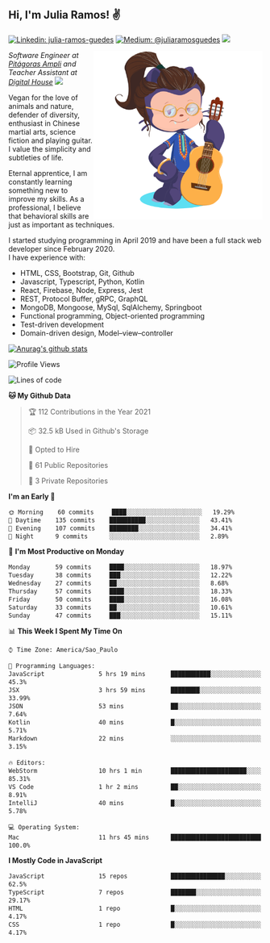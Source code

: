 <h2>Hi, I'm Julia Ramos! &#9996</h2>

[![Linkedin: julia-ramos-guedes](https://img.shields.io/badge/-Linkedin-blue?style=flat&logo=Linkedin&logoColor=white&link=https://www.linkedin.com/in/julia-ramos-guedes/)](https://www.linkedin.com/in/julia-ramos-guedes/)
[![Medium: @juliaramosguedes](https://img.shields.io/badge/-Medium-black?style=flat&logo=Medium&logoColor=white&link=https://medium.com/@juliaramosguedes/)](https://medium.com/@juliaramosguedes/)
![](https://medium.com/@juliaramosguedes/followers)

<!-- 
![Waka Readme](https://github.com/juliaramosguedes/juliaramosguedes/workflows/Waka%20Readme/badge.svg)

![GitHub followers](https://img.shields.io/github/followers/juliaramosguedes?label=Follow&style=for-the-badge&logo=Github&logoColor=white)

![Twitter Follow](https://img.shields.io/twitter/follow/juliaramosdev?label=Follow&style=for-the-badge)
<img src="https://icon-icons.com/icons2/2107/PNG/48/file_type_node_icon_130301.png" width="16px">
<img src="https://icon-icons.com/icons2/2108/PNG/48/react_icon_130845.png" width="16px"> 
 -->

<img align='right' src="https://github.com/juliaramosguedes/juliaramosguedes/blob/main/assets/octocat_julia.png?raw=true" width="335">
<p><em>Software Engineer at <a href="https://www.ampli.com.br/graduacao/vestibular">Pitágoras Ampli</a> and Teacher Assistant at <a href="https://www.digitalhouse.com/br/">Digital House</a> <img src="https://media.giphy.com/media/WUlplcMpOCEmTGBtBW/giphy.gif" width="30"> 
</em></p>

<p>Vegan for the love of animals and nature, defender of diversity, enthusiast in Chinese martial arts, science fiction and playing guitar. I value the simplicity and subtleties of life.</p>

<p>Eternal apprentice, I am constantly learning something new to improve my skills. As a professional, I believe that behavioral skills are just as important as techniques.</p>

<p>I started studying programming in April 2019 and have been a full stack web developer since February 2020. <br/>
I have experience with:</p>
<ul>
<li>HTML, CSS, Bootstrap, Git, Github</li>
<li>Javascript, Typescript, Python, Kotlin</li>
<li>React, Firebase, Node, Express, Jest</li>
<li>REST, Protocol Buffer, gRPC, GraphQL</li>
<li>MongoDB, Mongoose, MySql, SqlAlchemy, Springboot</li>
<li>Functional programming, Object-oriented programming</li>
<li>Test-driven development</li>
<li>Domain-driven design, Model–view–controller</li>
</ul>
 
[![Anurag's github stats](https://github-readme-stats.vercel.app/api?username=juliaramosguedes&hide=issues&count_private=true&show_icons=true&theme=dracula)](https://juliaramos.dev)
 
<!--START_SECTION:waka-->
![Profile Views](http://img.shields.io/badge/Profile%20Views-0-blue)

![Lines of code](https://img.shields.io/badge/From%20Hello%20World%20I%27ve%20Written-1.1%20million%20lines%20of%20code-blue)

**🐱 My Github Data** 

> 🏆 112 Contributions in the Year 2021
 > 
> 📦 32.5 kB Used in Github's Storage 
 > 
> 💼 Opted to Hire
 > 
> 📜 61 Public Repositories 
 > 
> 🔑 3 Private Repositories  
 > 
**I'm an Early 🐤** 

```text
🌞 Morning    60 commits     ████░░░░░░░░░░░░░░░░░░░░░   19.29% 
🌆 Daytime    135 commits    ██████████░░░░░░░░░░░░░░░   43.41% 
🌃 Evening    107 commits    ████████░░░░░░░░░░░░░░░░░   34.41% 
🌙 Night      9 commits      ░░░░░░░░░░░░░░░░░░░░░░░░░   2.89%

```
📅 **I'm Most Productive on Monday** 

```text
Monday       59 commits     ████░░░░░░░░░░░░░░░░░░░░░   18.97% 
Tuesday      38 commits     ███░░░░░░░░░░░░░░░░░░░░░░   12.22% 
Wednesday    27 commits     ██░░░░░░░░░░░░░░░░░░░░░░░   8.68% 
Thursday     57 commits     ████░░░░░░░░░░░░░░░░░░░░░   18.33% 
Friday       50 commits     ████░░░░░░░░░░░░░░░░░░░░░   16.08% 
Saturday     33 commits     ██░░░░░░░░░░░░░░░░░░░░░░░   10.61% 
Sunday       47 commits     ███░░░░░░░░░░░░░░░░░░░░░░   15.11%

```


📊 **This Week I Spent My Time On** 

```text
⌚︎ Time Zone: America/Sao_Paulo

💬 Programming Languages: 
JavaScript               5 hrs 19 mins       ███████████░░░░░░░░░░░░░░   45.3% 
JSX                      3 hrs 59 mins       ████████░░░░░░░░░░░░░░░░░   33.99% 
JSON                     53 mins             ██░░░░░░░░░░░░░░░░░░░░░░░   7.64% 
Kotlin                   40 mins             █░░░░░░░░░░░░░░░░░░░░░░░░   5.71% 
Markdown                 22 mins             ░░░░░░░░░░░░░░░░░░░░░░░░░   3.15%

🔥 Editors: 
WebStorm                 10 hrs 1 min        █████████████████████░░░░   85.31% 
VS Code                  1 hr 2 mins         ██░░░░░░░░░░░░░░░░░░░░░░░   8.91% 
IntelliJ                 40 mins             █░░░░░░░░░░░░░░░░░░░░░░░░   5.78%

💻 Operating System: 
Mac                      11 hrs 45 mins      █████████████████████████   100.0%

```

**I Mostly Code in JavaScript** 

```text
JavaScript               15 repos            ███████████████░░░░░░░░░░   62.5% 
TypeScript               7 repos             ███████░░░░░░░░░░░░░░░░░░   29.17% 
HTML                     1 repo              █░░░░░░░░░░░░░░░░░░░░░░░░   4.17% 
CSS                      1 repo              █░░░░░░░░░░░░░░░░░░░░░░░░   4.17%

```



<!--END_SECTION:waka-->
